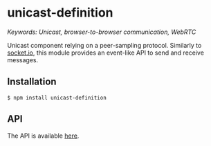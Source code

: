# unicast-definition

<i>Keywords: Unicast, browser-to-browser communication, WebRTC</i>

Unicast component relying on a peer-sampling protocol. Similarly to
[socket.io](https://socket.io), this module provides an event-like API to send
and receive messages.

## Installation

```$ npm install unicast-definition```

## API

The API is available [here](https://ran3d.github.io/unicast-definition/).




